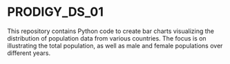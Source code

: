 # PRODIGY_DS_01
This repository contains Python code to create bar charts visualizing the distribution of population data from various countries. The focus is on illustrating the total population, as well as male and female populations over different years.
